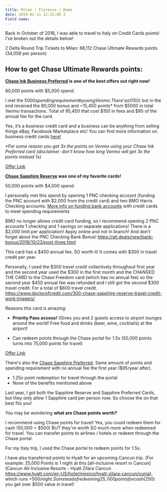```yaml
---
title: Milan / Florence / Rome
date: 2019-02-21 12:22:00 Z
Field name: 
---
```


Back in October of 2018, I was able to travel to Italy on Credit Cards points! I've broken out the details below!

2 Delta Round Trip Tickets to Milan: 68,112 Chase Ultimate Rewards points (34,056 per person)

## How to get Chase Ultimate Rewards points:

**[Chase Ink Business Preferred](https://www.referyourchasecard.com/21/GJ60F1V8IO) is one of the best offers out right now!**

80,000 points with $5,000 spend.

I met the $5000 spending requirement by using Venmo. There’s a 3% fee on Venmo for using a credit card ($150) but in the end received the 80,000 bonus and \~15,450 points\* from $5000 in total Venmo transactions. Total of 95,450 that cost $150 in fees and $95 of the annual fee for the card.

Yes, it’s a business credit card and a business can be anything from selling things eBay, Facebook Marketplace etc! You can find more information on business credit cards [here!](https://www.reddit.com/r/churning/wiki/index#wiki_how_to_get_a_business_card_without_a_business.3F)

*\*For some reason you get 3x the points on Venmo using your Chase Ink Preferred card (disclaimer: don’t know how long Venmo will get 3x the points instead 1x)*

[Offer Link](https://www.referyourchasecard.com/21/GJ60F1V8IO)

**[Chase Sapphire Reserve](https://creditcards.chase.com/rewards-credit-cards/chase-sapphire-reserve) was one of my favorite cards!**

50,000 points with $4,000 spend.

I personally met this spend by opening 1 PNC checking account (funding the PNC account with $2,000 from the credit card) and two BMO Harris Checking accounts. [More info on funding bank accounts](https://www.doctorofcredit.com/does-funding-a-bank-account-with-a-credit-card-count-as-a-purchase-or-cash-advance/) with credit cards to meet spending requirements

BMO no longer allows credit card funding, so I recommend opening 2 PNC accounts 1 checking and 1 savings on separate applications! There is a $2,000 limit per appliciation! Apply online and not in branch! And don’t forget about the PNC Checking Bank Bonus! https://atl.deals/new/bank-bonus/2018/10/23/post-three.html

This card has a $450 annual fee. SO worth it! It comes with $300 in travel credit per year.

Personally, I used the $300 travel credit collectively throughout first year and the second year used the $300 in the first month and the CHANGED THE CARD to the Chase Freedom card (which has no annual fee) so the second year $450 annual fee was refunded and I still got the second $300 travel credit. For a total of $600 travel credit. https://www.doctorofcredit.com/300-chase-sapphire-reserve-travel-credit-work-triggers/

Reasons this card is amazing:

* **Priority Pass access!** (Gives you and 2 guests access to airport lounges around the world! Free food and drinks (beer, wine, cocktails) at the airport!

* Can redeem points through the Chase portal for 1.5x (50,000 points turns into 75,000 points for travel)

[Offer Link](https://creditcards.chase.com/rewards-credit-cards/chase-sapphire-reserve)

There's also the [Chase Sapphire Preferred](https://creditcards.chase.com/rewards-credit-cards/chase-sapphire-preferred). Same amount of points and spending requirement with no annual fee the first year ($95/year after). 
* 1.25x point redemption for travel through the portal
* None of the benefits mentioned above

Last year, I got both the Sapphire Reserve and Sapphire Preferred Cards, but they only allow 1 Sapphire card per person now. So choose the on that best fits you!

You may be wondering **what are Chase points worth?** 

I recommend using Chase points for travel! Yes, you could redeem them for cash (50,000 = $500) BUT they're worth SO much more when redeemed for travel. You can transfer points to airlines / hotels or redeem through the Chase portal. 

For my Italy trip, I used the Chase portal to redeem points for 1.5x. 

I have also transferred points to Hyatt for an upcoming Cancun trip. (For example: 25,000 Points is 1 night at this [all-inclusive resort in Cancun](Cancun All-Inclusive Resorts - Hyatt Zilara Cancun
https://www.hyatt.com/en-US/hotel/mexico/hyatt-zilara-cancun/cunia), which runs +$500/ night. So instead of redeeming 25,000 points for cash ($250) you get over $500 value in travel!    